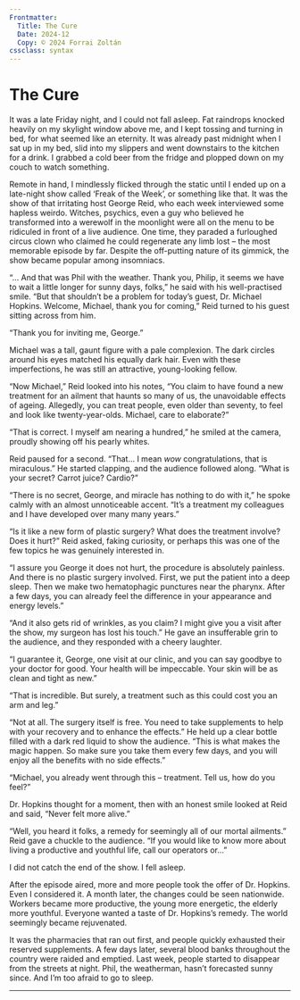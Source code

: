 ```yaml
---
Frontmatter:
  Title: The Cure
  Date: 2024-12
  Copy: © 2024 Forrai Zoltán
cssclass: syntax
---
```


# The Cure

It was a late Friday night, 
and I could not fall asleep. 
Fat raindrops knocked heavily 
on my skylight window above me, 
and I kept tossing and turning in bed, 
for what seemed like an eternity. 
It was already past midnight 
when I sat up in my bed, 
slid into my slippers 
and went downstairs 
to the kitchen 
for a drink. 
I grabbed a cold beer 
from the fridge 
and plopped down on my couch 
to watch something.

Remote in hand, 
I mindlessly flicked through the static 
until I ended up on a late-night show 
called ‘Freak of the Week’, 
or something like that. 
It was the show of that irritating host George Reid, 
who each week interviewed some hapless weirdo. 
Witches, psychics, 
even a guy who believed he transformed 
into a werewolf in the moonlight 
were all on the menu to be ridiculed 
in front of a live audience. 
One time, they paraded a furloughed circus clown 
who claimed he could regenerate any limb lost 
– the most memorable episode by far. 
Despite the off-putting nature of its gimmick, 
the show became popular among insomniacs.

“… And that was Phil with the weather. 
Thank you, Philip, 
it seems we have to wait a little longer 
for sunny days, folks,” 
he said with his well-practised smile. 
“But that shouldn’t be a problem 
for today’s guest, 
Dr. Michael Hopkins. 
Welcome, Michael, 
thank you for coming,” 
Reid turned to his guest 
sitting across from him.

“Thank you for inviting me, George.”

Michael was a tall, gaunt figure 
with a pale complexion. 
The dark circles around his eyes 
matched his equally dark hair. 
Even with these imperfections, 
he was still an attractive, young-looking fellow.

“Now Michael,” 
Reid looked into his notes, 
“You claim to have found a new treatment 
for an ailment that haunts so many of us, 
the unavoidable effects of ageing. 
Allegedly, you can treat people,
even older than seventy,
to feel and look like twenty-year-olds. 
Michael, care to elaborate?”

“That is correct. 
I myself am nearing a hundred,” 
he smiled at the camera, 
proudly showing off his pearly whites.

Reid paused for a second. 
“That… I mean *wow* congratulations, 
that is miraculous.” 
He started clapping, 
and the audience followed along. 
“What is your secret? 
Carrot juice? Cardio?”

“There is no secret, George, 
and miracle has nothing to do with it,” 
he spoke calmly with an almost unnoticeable accent. 
“It’s a treatment my colleagues and I have developed 
over many many years.”

“Is it like a new form of plastic surgery? 
What does the treatment involve? 
Does it hurt?” 
Reid asked, faking curiosity, 
or perhaps this was one of the few topics 
he was genuinely interested in.

“I assure you George it does not hurt, 
the procedure is absolutely painless. 
And there is no plastic surgery involved. 
First, we put the patient into a deep sleep. 
Then we make two hematophagic punctures near the pharynx. 
After a few days, you can already feel the difference
in your appearance and energy levels.”

“And it also gets rid of wrinkles, 
as you claim? 
I might give you a visit after the show, 
my surgeon has lost his touch.” 
He gave an insufferable grin to the audience, 
and they responded with a cheery laughter.

“I guarantee it, George, 
one visit at our clinic, 
and you can say goodbye 
to your doctor for good. 
Your health will be impeccable. 
Your skin will be as clean and tight as new.”

“That is incredible. 
But surely, a treatment such as this 
could cost you an arm and leg.”

“Not at all. 
The surgery itself is free. 
You need to take supplements 
to help with your recovery 
and to enhance the effects.” 
He held up a clear bottle 
filled with a dark red liquid 
to show the audience. 
“This is what makes the magic happen. 
So make sure you take them every few days, 
and you will enjoy all the benefits 
with no side effects.”

“Michael, you already went through this
– treatment. 
Tell us, how do you feel?”

Dr. Hopkins thought for a moment, 
then with an honest smile 
looked at Reid and said, 
“Never felt more alive.”

“Well, you heard it folks, 
a remedy for seemingly all of our mortal ailments.” 
Reid gave a chuckle to the audience. 
“If you would like to know more 
about living a productive and youthful life, 
call our operators or…”

I did not catch the end of the show. 
I fell asleep.

After the episode aired, 
more and more people took the offer of Dr. Hopkins. 
Even I considered it. 
A month later, the changes could be seen nationwide. 
Workers became more productive, 
the young more energetic, 
the elderly more youthful. 
Everyone wanted a taste of Dr. Hopkins’s remedy. 
The world seemingly became rejuvenated.

It was the pharmacies that ran out first, 
and people quickly exhausted their reserved supplements. 
A few days later, several blood banks 
throughout the country 
were raided and emptied. 
Last week, people started to disappear 
from the streets at night.
Phil, the weatherman, 
hasn’t forecasted sunny since. 
And I’m too afraid to go to sleep.

---
